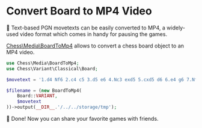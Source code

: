 # Convert Board to MP4 Video

📝 Text-based PGN movetexts can be easily converted to MP4, a widely-used video format which comes in handy for pausing the games.

[Chess\Media\BoardToMp4](https://github.com/chesslablab/php-chess/blob/ac99506b7e09a30f61d6ad3b0a1d6436b4985226/tests/unit/Media/BoardToMp4Test.php) allows to convert a chess board object to an MP4 video.

```php
use Chess\Media\BoardToMp4;
use Chess\Variant\Classical\Board;

$movetext = '1.d4 Nf6 2.c4 c5 3.d5 e6 4.Nc3 exd5 5.cxd5 d6 6.e4 g6 7.Nf3 Bg7';

$filename = (new BoardToMp4(
    Board::VARIANT,
    $movetext
))->output(__DIR__.'/../../storage/tmp');
```

🎉 Done! Now you can share your favorite games with friends.
